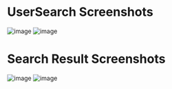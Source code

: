 # UserSearch Screenshots

![image](https://user-images.githubusercontent.com/85218416/163922673-15b3e6cc-795c-4a14-8d43-44bfc2674cff.png)
![image](https://user-images.githubusercontent.com/85218416/163922682-2a936818-b86c-49fb-ac20-a51f244f999d.png)

# Search Result Screenshots
![image](https://user-images.githubusercontent.com/85218416/163922733-afa5ca01-2efa-4b84-b7d2-89e9730a9ae5.png)
![image](https://user-images.githubusercontent.com/85218416/163922745-094f5ab5-7644-44d5-8899-e4171b35b925.png)
